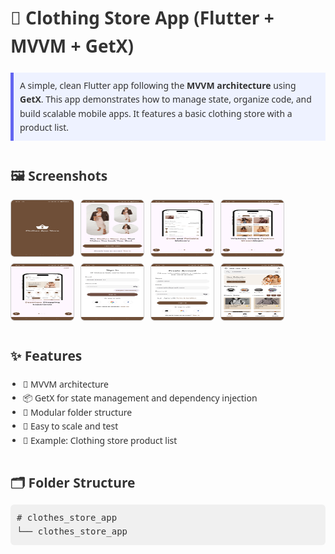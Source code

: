 <!DOCTYPE html>
<html lang="en">
<head>
  <meta charset="UTF-8" />
  <meta name="viewport" content="width=device-width, initial-scale=1.0"/>
  <title>Clothing Store App</title>
  <style>
    body {
      font-family: 'Segoe UI', sans-serif;
      background-color: #fdfdfd;
      color: #333;
      padding: 20px;
      line-height: 1.6;
    }

    h1, h2 {
      color: #1a1a1a;
    }

    .section {
      margin-top: 40px;
    }

    .highlight {
      background-color: #eef2ff;
      padding: 10px;
      border-left: 5px solid #6366f1;
      margin: 20px 0;
    }

    ul {
      list-style-type: "✨ ";
      padding-left: 20px;
    }

    .folder {
      font-family: monospace;
      background-color: #f0f0f0;
      padding: 10px;
      border-radius: 6px;
      margin-top: 10px;
    }

    .screenshots {
      display: flex;
      flex-wrap: wrap;
      gap: 10px;
      margin-top: 20px;
    }

    .screenshots img {
      width: 100px;
      border-radius: 6px;
      border: 1px solid #ccc;
    }
  </style>
</head>
<body>

  <h1>👕 Clothing Store App (Flutter + MVVM + GetX)</h1>

  <div class="highlight">
    A simple, clean Flutter app following the <strong>MVVM architecture</strong> using <strong>GetX</strong>.  
    This app demonstrates how to manage state, organize code, and build scalable mobile apps.
    It features a basic clothing store with a product list.
  </div>

  <div class="section">
    <h2>🖼️ Screenshots</h2>
    <div class="screenshots">
      <img src="screenshots/CSA_1.jpg" alt="screenshot 1" height="90">
      <img src="screenshots/CSA_2.jpg" alt="screenshot 2" height="90">
      <img src="screenshots/CSA_3.1.jpg" alt="screenshot 3.1" height="90">
      <img src="screenshots/CSA_3.2.jpg" alt="screenshot 3.2" height="90">
      <img src="screenshots/CSA_3.3.jpg" alt="screenshot 3.3" height="90">
      <img src="screenshots/CSA_4.jpg" alt="screenshot 4" height="90">
      <img src="screenshots/CSA_5.jpg" alt="screenshot 5" height="90">
      <img src="screenshots/CSA_6.jpg" alt="screenshot 6" height="90">
    </div>
  </div>

  <div class="section">
    <h2>✨ Features</h2>
    <ul>
      <li>🔄 MVVM architecture</li>
      <li>📦 GetX for state management and dependency injection</li>
      <li>🧩 Modular folder structure</li>
      <li>🧪 Easy to scale and test</li>
      <li>🧵 Example: Clothing store product list</li>
    </ul>
  </div>

  <div class="section">
    <h2>🗂️ Folder Structure</h2>
    <div class="folder">
      # clothes_store_app<br/>
      └── clothes_store_app
    </div>
  </div>

</body>
</html>
